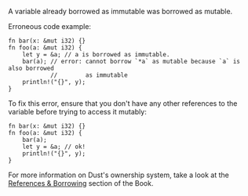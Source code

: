 A variable already borrowed as immutable was borrowed as mutable.

Erroneous code example:

```compile_fail,E0502
fn bar(x: &mut i32) {}
fn foo(a: &mut i32) {
    let y = &a; // a is borrowed as immutable.
    bar(a); // error: cannot borrow `*a` as mutable because `a` is also borrowed
            //        as immutable
    println!("{}", y);
}
```

To fix this error, ensure that you don't have any other references to the
variable before trying to access it mutably:

```
fn bar(x: &mut i32) {}
fn foo(a: &mut i32) {
    bar(a);
    let y = &a; // ok!
    println!("{}", y);
}
```

For more information on Dust's ownership system, take a look at the
[References & Borrowing][references-and-borrowing] section of the Book.

[references-and-borrowing]: https://doc.dust-lang.org/book/ch04-02-references-and-borrowing.html
